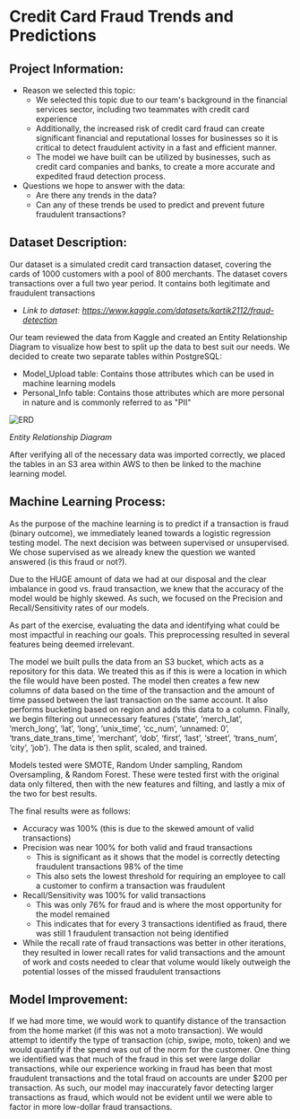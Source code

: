 # Credit Card Fraud Trends and Predictions

## Project Information:
- Reason we selected this topic:
  - We selected this topic due to our team's background in the financial services sector, including two teammates with credit card experience
  - Additionally, the increased risk of credit card fraud can create significant financial and reputational losses for businesses so it is critical to detect fraudulent activity in a fast and efficient manner.
  - The model we have built can be utilized by businesses, such as credit card companies and banks, to create a more accurate and expedited fraud detection process. 
- Questions we hope to answer with the data:
  - Are there any trends in the data?
  - Can any of these trends be used to predict and prevent future fraudulent transactions?

## Dataset Description:
Our dataset is a simulated credit card transaction dataset, covering the cards of 1000 customers with a pool of 800 merchants. The dataset covers transactions over a  full two year period. It contains both legitimate and fraudulent transactions
- *Link to dataset: https://www.kaggle.com/datasets/kartik2112/fraud-detection*

Our team reviewed the data from Kaggle and created an Entity Relationship Diagram to visualize how best to split up the data to best suit our needs. We decided to create two separate tables within PostgreSQL:
- Model_Upload table: Contains those attributes which can be used in machine learning models
- Personal_Info table: Contains those attributes which are more personal in nature and is commonly referred to as "PII"

![ERD](https://user-images.githubusercontent.com/100883212/185511296-cf307011-007d-4764-a5cf-3319a40c654f.png)

*Entity Relationship Diagram*

After verifying all of the necessary data was imported correctly, we placed the tables in an S3 area within AWS to then be linked to the machine learning model.

## Machine Learning Process:
As the purpose of the machine learning is to predict if a transaction is fraud (binary outcome), we immediately leaned towards a logistic regression testing model. The next decision was between supervised or unsupervised. We chose supervised as we already knew the question we wanted answered (is this fraud or not?). 

Due to the HUGE amount of data we had at our disposal and the clear imbalance in good vs. fraud transaction, we knew that the accuracy of the model would be highly skewed. As such, we focused on the Precision and Recall/Sensitivity rates of our models.

As part of the exercise, evaluating the data and identifying what could be most impactful in reaching our goals. This preprocessing resulted in several features being deemed irrelevant.

The model we built pulls the data from an S3 bucket, which acts as a repository for this data. We treated this as if this is were a location in which the file would have been posted. The model then creates a few new columns of data based on the time of the transaction and the amount of time passed between the last transaction on the same account. It also performs bucketing based on region and adds this data to a column. Finally, we begin filtering out unnecessary features (‘state’, ’merch_lat’, ‘merch_long’, ‘lat’, ‘long’, ‘unix_time’, ‘cc_num’, ‘unnamed: 0’, ‘trans_date_trans_time’, ‘merchant’, ‘dob’, ‘first’, ‘last’, ‘street’, ‘trans_num’, ‘city’, ‘job’). The data is then split, scaled, and trained.  

Models tested were SMOTE, Random Under sampling, Random Oversampling, & Random Forest. These were tested first with the original data only filtered, then with the new features and filting, and lastly a mix of the two for best results.

The final results were as follows:

- Accuracy was 100% (this is due to the skewed amount of valid transactions)
- Precision was near 100% for both valid and fraud transactions
  - This is significant as it shows that the model is correctly detecting fraudulent transactions 98% of the time
  - This also sets the lowest threshold for requiring an employee to call a customer to confirm a transaction was fraudulent
- Recall/Sensitivity was 100% for valid transactions
  - This was only 76% for fraud and is where the most opportunity for the model remained
  - This indicates that for every 3 transactions identified as fraud, there was still 1 fraudulent transaction not being identified
- While the recall rate of fraud transactions was better in other iterations, they resulted in lower recall rates for valid transactions and the amount of work and costs needed to clear that volume would likely outweigh the potential losses of the missed fraudulent transactions

## Model Improvement:
If we had more time, we would work to quantify distance of the transaction from the home market (if this was not a moto transaction). We would attempt to identify the type of transaction (chip, swipe, moto, token) and we would quantify if the spend was out of the norm for the customer. One thing we identified was that much of the fraud in this set were large dollar transactions, while our experience working in fraud has been that most fraudulent transactions and the total fraud on accounts are under $200 per transaction. As such, our model may inaccurately favor detecting larger transactions as fraud, which would not be evident until we were able to factor in more low-dollar fraud transactions.

